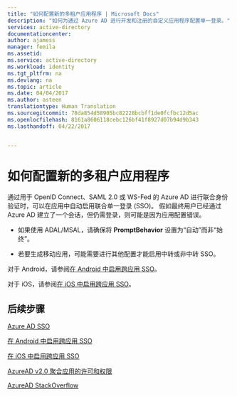 ```yaml
---
title: "如何配置新的多租户应用程序 | Microsoft Docs"
description: "如何为通过 Azure AD 进行开发和注册的自定义应用程序配置单一登录。"
services: active-directory
documentationcenter: 
author: ajamess
manager: femila
ms.assetid: 
ms.service: active-directory
ms.workload: identity
ms.tgt_pltfrm: na
ms.devlang: na
ms.topic: article
ms.date: 04/04/2017
ms.author: asteen
translationtype: Human Translation
ms.sourcegitcommit: 78da854d58905bc82228bcbff1de0fcfbc12d5ac
ms.openlocfilehash: 8161a8606118cebc126bf41f8927d07b94d9b343
ms.lasthandoff: 04/22/2017


---
```


# <a name="how-to-configure-a-new-multi-tenant-application"></a>如何配置新的多租户应用程序

通过用于 OpenID Connect、SAML 2.0 或 WS-Fed 的 Azure AD 进行联合身份验证时，可以在应用中自动启用联合单一登录 (SSO)。 假如最终用户已经通过 Azure AD 建立了一个会话，但仍需登录，则可能是因为应用配置错误。

- 如果使用 ADAL/MSAL，请确保将 **PromptBehavior** 设置为“自动”而非“始终”。

- 若要生成移动应用，可能需要进行其他配置才能启用中转或非中转 SSO。

对于 Android，请参阅[在 Android 中启用跨应用 SSO](https://docs.microsoft.com/azure/active-directory/develop/active-directory-sso-android)。<br>

对于 iOS，请参阅[在 iOS 中启用跨应用 SSO](https://docs.microsoft.com/azure/active-directory/develop/active-directory-sso-ios)。

## <a name="next-steps"></a>后续步骤

[Azure AD SSO](https://docs.microsoft.com/azure/active-directory/active-directory-appssoaccess-whatis)<br>

[在 Android 中启用跨应用 SSO](https://docs.microsoft.com/azure/active-directory/develop/active-directory-sso-android)<br>

[在 iOS 中启用跨应用 SSO](https://docs.microsoft.com/azure/active-directory/develop/active-directory-sso-ios)<br>

[AzureAD v2.0 聚合应用的许可和权限](https://docs.microsoft.com/azure/active-directory/develop/active-directory-v2-scopes)<br>

[AzureAD StackOverflow](http://stackoverflow.com/questions/tagged/azure-active-directory)


